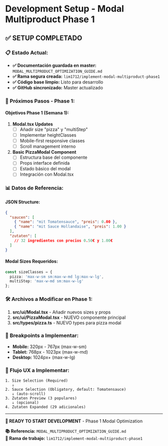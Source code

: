 # Development Setup - Modal Multiproduct Phase 1

## ✅ **SETUP COMPLETADO**

### **📋 Estado Actual:**
- **✅ Documentación guardada en master:** `MODAL_MULTIPRODUCT_OPTIMIZATION_GUIDE.md`
- **✅ Rama segura creada:** `lim1712/implement-modal-multiproduct-phase1`  
- **✅ Código base limpio:** Listo para desarrollo
- **✅ GitHub sincronizado:** Master actualizado

### **🎯 Próximos Pasos - Phase 1:**

#### **Objetivos Phase 1 (Semana 1):**
1. **Modal.tsx Updates**
   - [ ] Añadir size "pizza" y "multiStep"
   - [ ] Implementar heightClasses
   - [ ] Mobile-first responsive classes
   - [ ] Scroll management interno

2. **Basic PizzaModal Component**
   - [ ] Estructura base del componente
   - [ ] Props interface definida
   - [ ] Estado básico del modal
   - [ ] Integración con Modal.tsx

### **📊 Datos de Referencia:**

#### **JSON Structure:**
```json
{
  "saucen": [
    { "name": "mit Tomatensauce", "preis": 0.00 },
    { "name": "mit Sauce Hollandaise", "preis": 1.00 }
  ],
  "zutaten": [
    // 32 ingredientes con precios 0.50€ y 1.00€
  ]
}
```

#### **Modal Sizes Requeridos:**
```typescript
const sizeClasses = {
  pizza: 'max-w-sm sm:max-w-md lg:max-w-lg',
  multiStep: 'max-w-md sm:max-w-lg'
};
```

### **🛠️ Archivos a Modificar en Phase 1:**

1. **src/ui/Modal.tsx** - Añadir nuevos sizes y props
2. **src/ui/PizzaModal.tsx** - NUEVO componente principal
3. **src/types/pizza.ts** - NUEVO types para pizza modal

### **📱 Breakpoints a Implementar:**
- **Mobile:** 320px - 767px (max-w-sm)
- **Tablet:** 768px - 1023px (max-w-md)  
- **Desktop:** 1024px+ (max-w-lg)

### **🔄 Flujo UX a Implementar:**
```
1. Size Selection (Required) 
   ↓
2. Sauce Selection (Obligatory, default: Tomatensauce)
   ↓ (auto-scroll)
3. Zutaten Preview (3 populares)
   ↓ (opcional)
4. Zutaten Expanded (29 adicionales)
```

---

**🚀 READY TO START DEVELOPMENT** - Phase 1 Modal Optimization

**📚 Referencia:** `MODAL_MULTIPRODUCT_OPTIMIZATION_GUIDE.md`  
**🌿 Rama de trabajo:** `lim1712/implement-modal-multiproduct-phase1`

